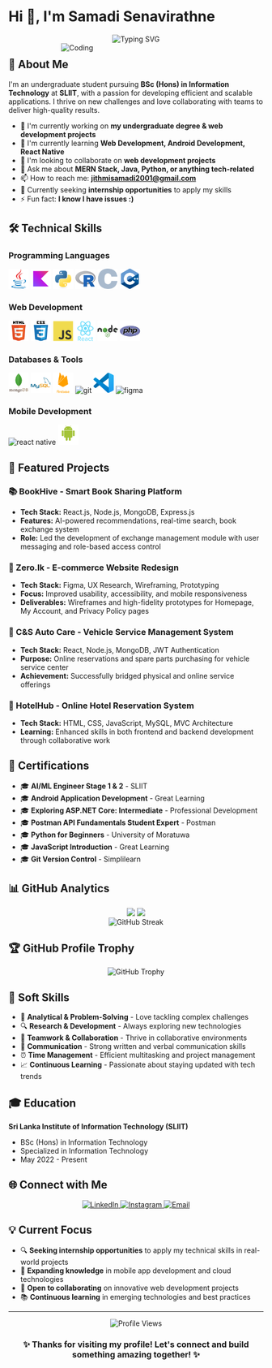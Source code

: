 # Hi 👋, I'm Samadi Senavirathne

<div align="center">
  <img src="https://readme-typing-svg.herokuapp.com?font=Fira+Code&pause=1000&color=36BCF7&center=true&vCenter=true&width=435&lines=Information+Technology+Student;Full+Stack+Developer;MERN+Stack+Enthusiast;Always+Learning+New+Things" alt="Typing SVG" />
</div>

<img align="right" alt="Coding" width="400" src="https://camo.githubusercontent.com/8d3a24af335039bfd365e4bc2c805d9c30268df63e283b7c87d8cffa2746fb22/68747470733a2f2f6d69726f2e6d656469756d2e636f6d2f76322f726573697a653a6669743a3832382f666f726d61743a776562702f302a7942764135436e455833536434616f642e676966">

## 🚀 About Me

I'm an undergraduate student pursuing **BSc (Hons) in Information Technology** at **SLIIT**, with a passion for developing efficient and scalable applications. I thrive on new challenges and love collaborating with teams to deliver high-quality results.

- 🔭 I'm currently working on **my undergraduate degree & web development projects**
- 🌱 I'm currently learning **Web Development, Android Development, React Native**
- 👯 I'm looking to collaborate on **web development projects**
- 💬 Ask me about **MERN Stack, Java, Python, or anything tech-related**
- 📫 How to reach me: **jithmisamadi2001@gmail.com**
- 🎯 Currently seeking **internship opportunities** to apply my skills
- ⚡ Fun fact: **I know I have issues :)**

## 🛠️ Technical Skills

### Programming Languages
<p align="left">
  <img src="https://raw.githubusercontent.com/devicons/devicon/master/icons/java/java-original.svg" alt="java" width="40" height="40"/>
  <img src="https://raw.githubusercontent.com/devicons/devicon/master/icons/kotlin/kotlin-original.svg" alt="kotlin" width="40" height="40"/>
  <img src="https://raw.githubusercontent.com/devicons/devicon/master/icons/python/python-original.svg" alt="python" width="40" height="40"/>
  <img src="https://raw.githubusercontent.com/devicons/devicon/master/icons/r/r-original.svg" alt="r" width="40" height="40"/>
  <img src="https://raw.githubusercontent.com/devicons/devicon/master/icons/c/c-original.svg" alt="c" width="40" height="40"/>
  <img src="https://raw.githubusercontent.com/devicons/devicon/master/icons/cplusplus/cplusplus-original.svg" alt="cplusplus" width="40" height="40"/>
</p>

### Web Development
<p align="left">
  <img src="https://raw.githubusercontent.com/devicons/devicon/master/icons/html5/html5-original-wordmark.svg" alt="html5" width="40" height="40"/>
  <img src="https://raw.githubusercontent.com/devicons/devicon/master/icons/css3/css3-original-wordmark.svg" alt="css3" width="40" height="40"/>
  <img src="https://raw.githubusercontent.com/devicons/devicon/master/icons/javascript/javascript-original.svg" alt="javascript" width="40" height="40"/>
  <img src="https://raw.githubusercontent.com/devicons/devicon/master/icons/react/react-original-wordmark.svg" alt="react" width="40" height="40"/>
  <img src="https://raw.githubusercontent.com/devicons/devicon/master/icons/nodejs/nodejs-original-wordmark.svg" alt="nodejs" width="40" height="40"/>
  <img src="https://raw.githubusercontent.com/devicons/devicon/master/icons/php/php-original.svg" alt="php" width="40" height="40"/>
</p>

### Databases & Tools
<p align="left">
  <img src="https://raw.githubusercontent.com/devicons/devicon/master/icons/mongodb/mongodb-original-wordmark.svg" alt="mongodb" width="40" height="40"/>
  <img src="https://raw.githubusercontent.com/devicons/devicon/master/icons/mysql/mysql-original-wordmark.svg" alt="mysql" width="40" height="40"/>
  <img src="https://raw.githubusercontent.com/devicons/devicon/master/icons/firebase/firebase-plain-wordmark.svg" alt="firebase" width="40" height="40"/>
  <img src="https://www.vectorlogo.zone/logos/git-scm/git-scm-icon.svg" alt="git" width="40" height="40"/>
  <img src="https://raw.githubusercontent.com/devicons/devicon/master/icons/vscode/vscode-original.svg" alt="vscode" width="40" height="40"/>
  <img src="https://www.vectorlogo.zone/logos/figma/figma-icon.svg" alt="figma" width="40" height="40"/>
</p>

### Mobile Development
<p align="left">
  <img src="https://reactnative.dev/img/header_logo.svg" alt="react native" width="40" height="40"/>
  <img src="https://raw.githubusercontent.com/devicons/devicon/master/icons/android/android-original-wordmark.svg" alt="android" width="40" height="40"/>
</p>

## 🎯 Featured Projects

### 📚 BookHive - Smart Book Sharing Platform
- **Tech Stack:** React.js, Node.js, MongoDB, Express.js
- **Features:** AI-powered recommendations, real-time search, book exchange system
- **Role:** Led the development of exchange management module with user messaging and role-based access control

### 🛒 Zero.lk - E-commerce Website Redesign
- **Tech Stack:** Figma, UX Research, Wireframing, Prototyping
- **Focus:** Improved usability, accessibility, and mobile responsiveness
- **Deliverables:** Wireframes and high-fidelity prototypes for Homepage, My Account, and Privacy Policy pages

### 🚗 C&S Auto Care - Vehicle Service Management System
- **Tech Stack:** React, Node.js, MongoDB, JWT Authentication
- **Purpose:** Online reservations and spare parts purchasing for vehicle service center
- **Achievement:** Successfully bridged physical and online service offerings

### 🏨 HotelHub - Online Hotel Reservation System
- **Tech Stack:** HTML, CSS, JavaScript, MySQL, MVC Architecture
- **Learning:** Enhanced skills in both frontend and backend development through collaborative work

## 📜 Certifications

- 🎓 **AI/ML Engineer Stage 1 & 2** - SLIIT
- 🎓 **Android Application Development** - Great Learning
- 🎓 **Exploring ASP.NET Core: Intermediate** - Professional Development
- 🎓 **Postman API Fundamentals Student Expert** - Postman
- 🎓 **Python for Beginners** - University of Moratuwa
- 🎓 **JavaScript Introduction** - Great Learning
- 🎓 **Git Version Control** - Simplilearn

## 📊 GitHub Analytics

<div align="center">
  <img height="180em" src="https://github-readme-stats.vercel.app/api?username=Sama20011214&show_icons=true&theme=tokyonight&include_all_commits=true&count_private=true"/>
  <img height="180em" src="https://github-readme-stats.vercel.app/api/top-langs/?username=Sama20011214&layout=compact&langs_count=7&theme=tokyonight"/>
</div>

<div align="center">
  <img src="https://github-readme-streak-stats.herokuapp.com/?user=Sama20011214&theme=tokyonight" alt="GitHub Streak"/>
</div>

## 🏆 GitHub Profile Trophy
<div align="center">
  <img src="https://github-profile-trophy.vercel.app/?username=Sama20011214&theme=darkhub&no-frame=true&margin-w=15" alt="GitHub Trophy"/>
</div>

## 🌟 Soft Skills

- 🧠 **Analytical & Problem-Solving** - Love tackling complex challenges
- 🔍 **Research & Development** - Always exploring new technologies
- 🤝 **Teamwork & Collaboration** - Thrive in collaborative environments
- 💬 **Communication** - Strong written and verbal communication skills
- ⏰ **Time Management** - Efficient multitasking and project management
- 📈 **Continuous Learning** - Passionate about staying updated with tech trends

## 🎓 Education

**Sri Lanka Institute of Information Technology (SLIIT)**
- BSc (Hons) in Information Technology
- Specialized in Information Technology
- May 2022 - Present

## 🌐 Connect with Me

<div align="center">
  <a href="https://www.linkedin.com/in/samadi-senavirathne-b2370726a/" target="_blank">
    <img src="https://img.shields.io/badge/LinkedIn-0077B5?style=for-the-badge&logo=linkedin&logoColor=white" alt="LinkedIn"/>
  </a>
  <a href="https://www.instagram.com/samadi_senavirathne/" target="_blank">
    <img src="https://img.shields.io/badge/Instagram-E4405F?style=for-the-badge&logo=instagram&logoColor=white" alt="Instagram"/>
  </a>
  <a href="mailto:jithmisamadi2001@gmail.com">
    <img src="https://img.shields.io/badge/Email-D14836?style=for-the-badge&logo=gmail&logoColor=white" alt="Email"/>
  </a>
</div>

## 💡 Current Focus

- 🔍 **Seeking internship opportunities** to apply my technical skills in real-world projects
- 🌱 **Expanding knowledge** in mobile app development and cloud technologies
- 🤝 **Open to collaborating** on innovative web development projects
- 📚 **Continuous learning** in emerging technologies and best practices

---

<div align="center">
  <img src="https://komarev.com/ghpvc/?username=Sama20011214&color=blueviolet&style=flat-square&label=Profile+Views" alt="Profile Views"/>
</div>

<div align="center">
  <h3>✨ Thanks for visiting my profile! Let's connect and build something amazing together! ✨</h3>
</div>

